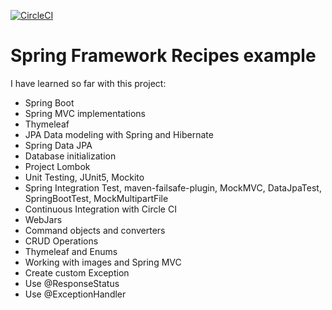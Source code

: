 [![CircleCI](https://circleci.com/gh/giovannottix/recipe-spring-mvc.svg?style=svg)](https://circleci.com/gh/giovannottix/recipe-spring-mvc)
# Spring Framework Recipes example 

I have learned so far with this project:

- Spring Boot
- Spring MVC implementations
- Thymeleaf
- JPA Data modeling with Spring and Hibernate
- Spring Data JPA
- Database initialization
- Project Lombok
- Unit Testing, JUnit5, Mockito 
- Spring Integration Test, maven-failsafe-plugin, MockMVC, DataJpaTest,
 SpringBootTest, MockMultipartFile
- Continuous Integration with Circle CI
- WebJars
- Command objects and converters
- CRUD Operations
- Thymeleaf and Enums
- Working with images and Spring MVC
- Create custom Exception 
- Use @ResponseStatus
- Use @ExceptionHandler